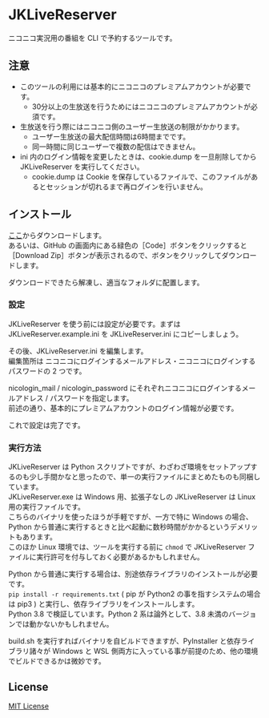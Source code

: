 
# JKLiveReserver

ニコニコ実況用の番組を CLI で予約するツールです。

## 注意

- このツールの利用には基本的にニコニコのプレミアムアカウントが必要です。  
  - 30分以上の生放送を行うためにはニコニコのプレミアムアカウントが必須です。  
- 生放送を行う際にはニコニコ側のユーザー生放送の制限がかかります。  
  - ユーザー生放送の最大配信時間は6時間までです。
  - 同一時間に同じユーザーで複数の配信はできません。
- ini 内のログイン情報を変更したときは、cookie.dump を一旦削除してから JKLiveReserver を実行してください。
  - cookie.dump は Cookie を保存しているファイルで、このファイルがあるとセッションが切れるまで再ログインを行いません。

## インストール

[ここ](https://github.com/tsukumijima/JKLiveReserver/releases)からダウンロードします。  
あるいは、GitHub の画面内にある緑色の［Code］ボタンをクリックすると［Download Zip］ボタンが表示されるので、ボタンをクリックしてダウンロードします。

ダウンロードできたら解凍し、適当なフォルダに配置します。

### 設定

JKLiveReserver を使う前には設定が必要です。まずは JKLiveReserver.example.ini を JKLiveReserver.ini にコピーしましょう。

その後、JKLiveReserver.ini を編集します。  
編集箇所は ニコニコにログインするメールアドレス・ニコニコにログインするパスワードの 2 つです。

nicologin_mail / nicologin_password にそれぞれニコニコにログインするメールアドレス / パスワードを指定します。  
前述の通り、基本的にプレミアムアカウントのログイン情報が必要です。

これで設定は完了です。

### 実行方法

JKLiveReserver は Python スクリプトですが、わざわざ環境をセットアップするのも少し手間かなと思ったので、単一の実行ファイルにまとめたものも同梱しています。  
JKLiveReserver.exe は Windows 用、拡張子なしの JKLiveReserver は Linux 用の実行ファイルです。  
こちらのバイナリを使ったほうが手軽ですが、一方で特に Windows の場合、Python から普通に実行するときと比べ起動に数秒時間がかかるというデメリットもあります。  
このほか Linux 環境では、ツールを実行する前に `chmod` で JKLiveReserver ファイルに実行許可を付与しておく必要があるかもしれません。

Python から普通に実行する場合は、別途依存ライブラリのインストールが必要です。  
`pip install -r requirements.txt` ( pip が Python2 の事を指すシステムの場合は pip3 ) と実行し、依存ライブラリをインストールします。  
Python 3.8 で検証しています。Python 2 系は論外として、3.8 未満のバージョンでは動かないかもしれません。

build.sh を実行すればバイナリを自ビルドできますが、PyInstaller と依存ライブラリ諸々が Windows と WSL 側両方に入っている事が前提のため、他の環境でビルドできるかは微妙です。

## License
[MIT License](LICENSE.txt)

